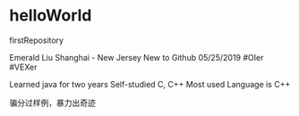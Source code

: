 # helloWorld
firstRepository

Emerald Liu
Shanghai - New Jersey
New to Github   05/25/2019
#OIer #VEXer

Learned java for two years
Self-studied C, C++
Most used Language is C++

骗分过样例，暴力出奇迹
